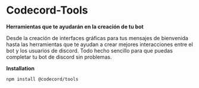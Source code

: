 # **Codecord-Tools**

**Herramientas que te ayudarán en la creación de tu bot**

Desde la creación de interfaces gráficas para tus mensajes de bienvenida hasta las herramientas que te ayudan a crear mejores interacciones entre el bot y los usuarios de discord. Todo hecho sencillo para que puedas completar tu bot de discord sin problemas.

**Installation**

```
npm install @codecord/tools
```
